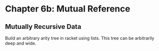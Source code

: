 # Chapter 6b: Mutual Reference

## Mutually Recursive Data

Build an arbitrary arity tree in racket using lists. This tree can be arbitrarily deep and wide. 
